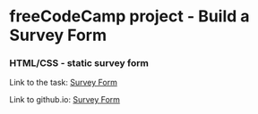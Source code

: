 # freeCodeCamp project - Build a Survey Form

### HTML/CSS - static survey form 

Link to the task: [Survey Form](https://www.freecodecamp.org/learn/responsive-web-design/responsive-web-design-projects/build-a-survey-form)

Link to github.io: [Survey Form](https://mikhailspirin.github.io/fcc-survey-form/)
